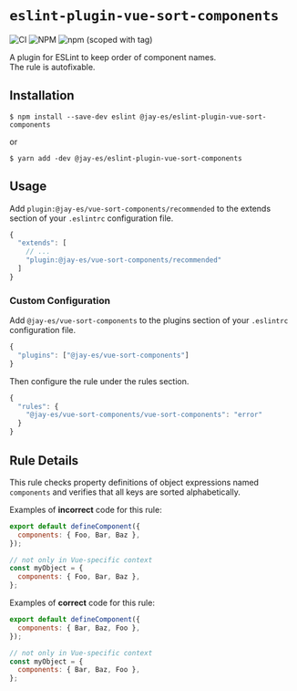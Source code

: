 # `eslint-plugin-vue-sort-components`

![CI](https://github.com/jay-es/eslint-plugin-vue-sort-components/actions/workflows/ci.yml/badge.svg?event=push)
![NPM](https://img.shields.io/npm/l/@jay-es/eslint-plugin-vue-sort-components)
![npm (scoped with tag)](https://img.shields.io/npm/v/@jay-es/eslint-plugin-vue-sort-components/latest)

A plugin for ESLint to keep order of component names.  
The rule is autofixable.

## Installation

```shell
$ npm install --save-dev eslint @jay-es/eslint-plugin-vue-sort-components
```

or

```shell
$ yarn add -dev @jay-es/eslint-plugin-vue-sort-components
```

## Usage

Add `plugin:@jay-es/vue-sort-components/recommended` to the extends section of your `.eslintrc` configuration file.

```js
{
  "extends": [
    // ...
    "plugin:@jay-es/vue-sort-components/recommended"
  ]
}
```

### Custom Configuration

Add `@jay-es/vue-sort-components` to the plugins section of your `.eslintrc` configuration file.

```js
{
  "plugins": ["@jay-es/vue-sort-components"]
}
```

Then configure the rule under the rules section.

```js
{
  "rules": {
    "@jay-es/vue-sort-components/vue-sort-components": "error"
  }
}
```

## Rule Details

This rule checks property definitions of object expressions named `components` and verifies that all keys are sorted alphabetically.

Examples of **incorrect** code for this rule:

```js
export default defineComponent({
  components: { Foo, Bar, Baz },
});

// not only in Vue-specific context
const myObject = {
  components: { Foo, Bar, Baz },
};
```

Examples of **correct** code for this rule:

```js
export default defineComponent({
  components: { Bar, Baz, Foo },
});

// not only in Vue-specific context
const myObject = {
  components: { Bar, Baz, Foo },
};
```
